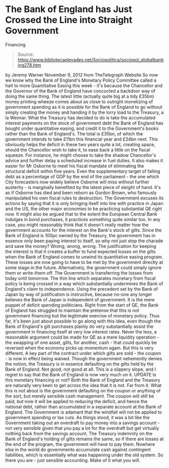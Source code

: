 # The Bank of England has Just Crossed the Line into Straight Government 
Financing

> Source: https://www.bibliotecapleyades.net/Sociopolitica/sociopol_globalbanking278.htm

by Jeremy Warner
November 9, 2012
from
TheTelegraph Website
So now we know why the Bank of England's
Monetary Policy Committee called a halt to more Quantitative Easing this
week - it's because the Chancellor and the Governor of the Bank of
England
have concocted a backdoor way of doing the same thing.
The latest little (actually quite big at a tidy
£35bn) money printing wheeze comes about as close to outright monetizing of
government spending as it is possible for the Bank of England to go without
simply creating the money and handing it by the lorry load to the Treasury,
a la Weimar.
What the Treasury has decided to do is take the
accumulated interest payments on the stock of government debt the Bank of
England has bought under quantitative easing, and credit it to the
Government's books rather than the Bank of England's.
The total is £35bn, of which the government
intends to take £11bn this financial year and £24bn next.
This obviously helps the deficit in these two
years quite a lot, creating space, should the Chancellor wish to take it, to
ease back a little on the fiscal squeeze. For instance, he might choose to
take the shadow Chancellor's advice and further delay a scheduled increase
in fuel duties. It also makes it easier for Mr Osborne to meet his fiscal
mandate of eliminating the structural deficit within five years.
Even the supplementary target of falling debt as
a percentage of GDP by the end of the parliament - the one which City
forecasters now widely believe Osborne will miss without further austerity -
is marginally benefited by the latest piece of sleight of hand. It's as if
Osborne has died and been reborn as Gordon Brown, who famously manipulated
his own fiscal rules to destruction.
The Government excuses its actions by saying
that it is only bringing itself into line with practice in Japan and the US,
the other major economies to be practicing substantial QE right now. It
might also be argued that to the extent the European Central Bank indulges
in bond purchases, it practices something quite similar too.
In any case, you might reasonably think that it
doesn't really matter how the government accounts for the interest on the
Bank's stock of gilts.
Since the Bank of England is 100pc owned by the
Treasury, the government has in essence only been paying interest to itself,
so why not just stop the charade and save the money?
Wrong, wrong, wrong. The justification for
keeping the interest is that it creates a buffer to fund expected losses on
the gilts when the Bank of England comes to unwind its quantitative easing
program. These losses are now going to have to be met by the government
directly at some stage in the future.
Alternatively, the government could simply
ignore them or write-them off. The Government is transferring the losses
from today until tomorrow. The thin line which separates monetary from
fiscal policy is being crossed in a way which substantially undermines the
Bank of England's claim to independence.
Using the precedent set by the Bank of Japan by
way of justification is instructive, because no-one any longer believes the
Bank of Japan is independent of government. It is the mere puppet of deficit
spending politicians.
Right from the start of QE, the Bank of England
has struggled to maintain the pretense that this is not government financing
but the legitimate exercise of monetary policy. Thus far, it's been just
about possible to go along with this idea, even though the Bank of England's
gilt purchases plainly do very substantially assist the government in
financing itself at very low interest rates.
Never the less, a reasonable argument could be
made for QE as a mere liquidity operation - the swapping of one asset,
gilts, for another, cash - that could quickly be reversed when the economy
picks up momentum again. But this is very different. A key part of the
contract under which gilts are sold - the coupon - is now in effect being
waived.
Though the government vehemently denies the
notion, the Treasury is in essence defaulting on the gilts held by the Bank
of England. Not good, not good at all.
This is a slippery slope, and I regret to say
that the Bank of England is now very much on it.
UPDATE
Is this monetary financing or not?
Both the Bank of England and the Treasury are
naturally very keen to get across the idea that it is not. Far from it. What
this is not about is the government defaulting on the coupon or anything of
the sort, but merely sensible cash management.
The coupon will still be paid, but now it will
be applied to reducing the deficit, and hence the national debt, rather than
accumulated in a separate account at the Bank of England. The Government is
adamant that the windfall will not be applied to government spending or tax
cuts.
As things stood, it was a bit like the
Government taking out an overdraft to pay money into a savings account - not
very sensible given that you pay a lot for the overdraft but get virtually
nothing back from the savings account.
The Treasury indemnity on the Bank of England's
holding of gilts remains the same, so if there are losses at the end of the
program, the government will have to pay them. Nowhere else in the world do
governments accumulate cash against contingent liabilities, which is
essentially what was happening under the old system.
So there you are - just
sensible accounting.
Make of it what you will.
